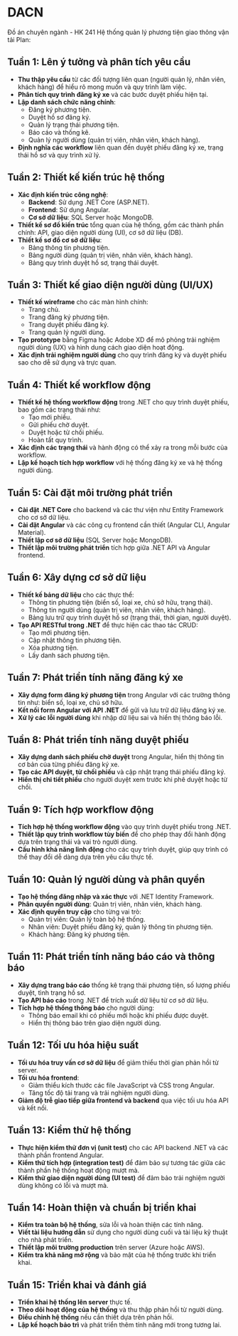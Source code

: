 # DACN
Đồ án chuyên ngành - HK 241 
Hệ thống quản lý phương tiện giao thông vận tải
Plan:

## Tuần 1: Lên ý tưởng và phân tích yêu cầu
- **Thu thập yêu cầu** từ các đối tượng liên quan (người quản lý, nhân viên, khách hàng) để hiểu rõ mong muốn và quy trình làm việc.
- **Phân tích quy trình đăng ký xe** và các bước duyệt phiếu hiện tại.
- **Lập danh sách chức năng chính**:
  - Đăng ký phương tiện.
  - Duyệt hồ sơ đăng ký.
  - Quản lý trạng thái phương tiện.
  - Báo cáo và thống kê.
  - Quản lý người dùng (quản trị viên, nhân viên, khách hàng).
- **Định nghĩa các workflow** liên quan đến duyệt phiếu đăng ký xe, trạng thái hồ sơ và quy trình xử lý.

## Tuần 2: Thiết kế kiến trúc hệ thống
- **Xác định kiến trúc công nghệ**:
  - **Backend**: Sử dụng .NET Core (ASP.NET).
  - **Frontend**: Sử dụng Angular.
  - **Cơ sở dữ liệu**: SQL Server hoặc MongoDB.
- **Thiết kế sơ đồ kiến trúc** tổng quan của hệ thống, gồm các thành phần chính: API, giao diện người dùng (UI), cơ sở dữ liệu (DB).
- **Thiết kế sơ đồ cơ sở dữ liệu**:
  - Bảng thông tin phương tiện.
  - Bảng người dùng (quản trị viên, nhân viên, khách hàng).
  - Bảng quy trình duyệt hồ sơ, trạng thái duyệt.

## Tuần 3: Thiết kế giao diện người dùng (UI/UX)
- **Thiết kế wireframe** cho các màn hình chính:
  - Trang chủ.
  - Trang đăng ký phương tiện.
  - Trang duyệt phiếu đăng ký.
  - Trang quản lý người dùng.
- **Tạo prototype** bằng Figma hoặc Adobe XD để mô phỏng trải nghiệm người dùng (UX) và hình dung cách giao diện hoạt động.
- **Xác định trải nghiệm người dùng** cho quy trình đăng ký và duyệt phiếu sao cho dễ sử dụng và trực quan.

## Tuần 4: Thiết kế workflow động
- **Thiết kế hệ thống workflow động** trong .NET cho quy trình duyệt phiếu, bao gồm các trạng thái như:
  - Tạo mới phiếu.
  - Gửi phiếu chờ duyệt.
  - Duyệt hoặc từ chối phiếu.
  - Hoàn tất quy trình.
- **Xác định các trạng thái** và hành động có thể xảy ra trong mỗi bước của workflow.
- **Lập kế hoạch tích hợp workflow** với hệ thống đăng ký xe và hệ thống người dùng.

## Tuần 5: Cài đặt môi trường phát triển
- **Cài đặt .NET Core** cho backend và các thư viện như Entity Framework cho cơ sở dữ liệu.
- **Cài đặt Angular** và các công cụ frontend cần thiết (Angular CLI, Angular Material).
- **Thiết lập cơ sở dữ liệu** (SQL Server hoặc MongoDB).
- **Thiết lập môi trường phát triển** tích hợp giữa .NET API và Angular frontend.

## Tuần 6: Xây dựng cơ sở dữ liệu
- **Thiết kế bảng dữ liệu** cho các thực thể:
  - Thông tin phương tiện (biển số, loại xe, chủ sở hữu, trạng thái).
  - Thông tin người dùng (quản trị viên, nhân viên, khách hàng).
  - Bảng lưu trữ quy trình duyệt hồ sơ (trạng thái, thời gian, người duyệt).
- **Tạo API RESTful trong .NET** để thực hiện các thao tác CRUD:
  - Tạo mới phương tiện.
  - Cập nhật thông tin phương tiện.
  - Xóa phương tiện.
  - Lấy danh sách phương tiện.

## Tuần 7: Phát triển tính năng đăng ký xe
- **Xây dựng form đăng ký phương tiện** trong Angular với các trường thông tin như: biển số, loại xe, chủ sở hữu.
- **Kết nối form Angular với API .NET** để gửi và lưu trữ dữ liệu đăng ký xe.
- **Xử lý các lỗi người dùng** khi nhập dữ liệu sai và hiển thị thông báo lỗi.

## Tuần 8: Phát triển tính năng duyệt phiếu
- **Xây dựng danh sách phiếu chờ duyệt** trong Angular, hiển thị thông tin cơ bản của từng phiếu đăng ký xe.
- **Tạo các API duyệt, từ chối phiếu** và cập nhật trạng thái phiếu đăng ký.
- **Hiển thị chi tiết phiếu** cho người duyệt xem trước khi phê duyệt hoặc từ chối.

## Tuần 9: Tích hợp workflow động
- **Tích hợp hệ thống workflow động** vào quy trình duyệt phiếu trong .NET.
- **Thiết lập quy trình workflow tùy biến** để cho phép thay đổi hành động dựa trên trạng thái và vai trò người dùng.
- **Cấu hình khả năng linh động** cho các quy trình duyệt, giúp quy trình có thể thay đổi dễ dàng dựa trên yêu cầu thực tế.

## Tuần 10: Quản lý người dùng và phân quyền
- **Tạo hệ thống đăng nhập và xác thực** với .NET Identity Framework.
- **Phân quyền người dùng**: Quản trị viên, nhân viên, khách hàng.
- **Xác định quyền truy cập** cho từng vai trò:
  - Quản trị viên: Quản lý toàn bộ hệ thống.
  - Nhân viên: Duyệt phiếu đăng ký, quản lý thông tin phương tiện.
  - Khách hàng: Đăng ký phương tiện.

## Tuần 11: Phát triển tính năng báo cáo và thông báo
- **Xây dựng trang báo cáo** thống kê trạng thái phương tiện, số lượng phiếu duyệt, tình trạng hồ sơ.
- **Tạo API báo cáo** trong .NET để trích xuất dữ liệu từ cơ sở dữ liệu.
- **Tích hợp hệ thống thông báo** cho người dùng:
  - Thông báo email khi có phiếu mới hoặc khi phiếu được duyệt.
  - Hiển thị thông báo trên giao diện người dùng.

## Tuần 12: Tối ưu hóa hiệu suất
- **Tối ưu hóa truy vấn cơ sở dữ liệu** để giảm thiểu thời gian phản hồi từ server.
- **Tối ưu hóa frontend**:
  - Giảm thiểu kích thước các file JavaScript và CSS trong Angular.
  - Tăng tốc độ tải trang và trải nghiệm người dùng.
- **Giảm độ trễ giao tiếp giữa frontend và backend** qua việc tối ưu hóa API và kết nối.

## Tuần 13: Kiểm thử hệ thống
- **Thực hiện kiểm thử đơn vị (unit test)** cho các API backend .NET và các thành phần frontend Angular.
- **Kiểm thử tích hợp (integration test)** để đảm bảo sự tương tác giữa các thành phần hệ thống hoạt động mượt mà.
- **Kiểm thử giao diện người dùng (UI test)** để đảm bảo trải nghiệm người dùng không có lỗi và mượt mà.

## Tuần 14: Hoàn thiện và chuẩn bị triển khai
- **Kiểm tra toàn bộ hệ thống**, sửa lỗi và hoàn thiện các tính năng.
- **Viết tài liệu hướng dẫn** sử dụng cho người dùng cuối và tài liệu kỹ thuật cho nhà phát triển.
- **Thiết lập môi trường production** trên server (Azure hoặc AWS).
- **Kiểm tra khả năng mở rộng** và bảo mật của hệ thống trước khi triển khai.

## Tuần 15: Triển khai và đánh giá
- **Triển khai hệ thống lên server** thực tế.
- **Theo dõi hoạt động của hệ thống** và thu thập phản hồi từ người dùng.
- **Điều chỉnh hệ thống** nếu cần thiết dựa trên phản hồi.
- **Lập kế hoạch bảo trì** và phát triển thêm tính năng mới trong tương lai.

